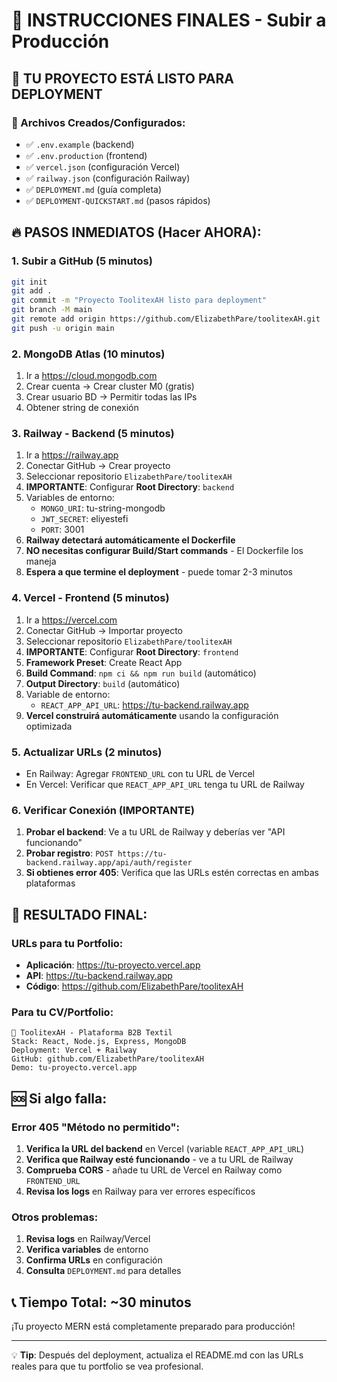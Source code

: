 # 🎯 INSTRUCCIONES FINALES - Subir a Producción

## 🚀 TU PROYECTO ESTÁ LISTO PARA DEPLOYMENT

### 📁 Archivos Creados/Configurados:
- ✅ `.env.example` (backend)
- ✅ `.env.production` (frontend)
- ✅ `vercel.json` (configuración Vercel)
- ✅ `railway.json` (configuración Railway)
- ✅ `DEPLOYMENT.md` (guía completa)
- ✅ `DEPLOYMENT-QUICKSTART.md` (pasos rápidos)

## 🔥 PASOS INMEDIATOS (Hacer AHORA):

### 1. **Subir a GitHub** (5 minutos)
```bash
git init
git add .
git commit -m "Proyecto ToolitexAH listo para deployment"
git branch -M main
git remote add origin https://github.com/ElizabethPare/toolitexAH.git
git push -u origin main
```

### 2. **MongoDB Atlas** (10 minutos)
1. Ir a https://cloud.mongodb.com
2. Crear cuenta → Crear cluster M0 (gratis)
3. Crear usuario BD → Permitir todas las IPs
4. Obtener string de conexión

### 3. **Railway - Backend** (5 minutos)
1. Ir a https://railway.app
2. Conectar GitHub → Crear proyecto
3. Seleccionar repositorio `ElizabethPare/toolitexAH`
4. **IMPORTANTE**: Configurar **Root Directory**: `backend`
5. Variables de entorno:
   - `MONGO_URI`: tu-string-mongodb
   - `JWT_SECRET`: eliyestefi
   - `PORT`: 3001
6. **Railway detectará automáticamente el Dockerfile**
7. **NO necesitas configurar Build/Start commands** - El Dockerfile los maneja
8. **Espera a que termine el deployment** - puede tomar 2-3 minutos

### 4. **Vercel - Frontend** (5 minutos)
1. Ir a https://vercel.com
2. Conectar GitHub → Importar proyecto
3. Seleccionar repositorio `ElizabethPare/toolitexAH`
4. **IMPORTANTE**: Configurar **Root Directory**: `frontend`
5. **Framework Preset**: Create React App
6. **Build Command**: `npm ci && npm run build` (automático)
7. **Output Directory**: `build` (automático)
8. Variable de entorno:
   - `REACT_APP_API_URL`: https://tu-backend.railway.app
9. **Vercel construirá automáticamente** usando la configuración optimizada

### 5. **Actualizar URLs** (2 minutos)
- En Railway: Agregar `FRONTEND_URL` con tu URL de Vercel
- En Vercel: Verificar que `REACT_APP_API_URL` tenga tu URL de Railway

### 6. **Verificar Conexión** (IMPORTANTE)
1. **Probar el backend**: Ve a tu URL de Railway y deberías ver "API funcionando"
2. **Probar registro**: `POST https://tu-backend.railway.app/api/auth/register`
3. **Si obtienes error 405**: Verifica que las URLs estén correctas en ambas plataformas

## 🎉 RESULTADO FINAL:

### URLs para tu Portfolio:
- **Aplicación**: https://tu-proyecto.vercel.app
- **API**: https://tu-backend.railway.app
- **Código**: https://github.com/ElizabethPare/toolitexAH

### Para tu CV/Portfolio:
```
🧵 ToolitexAH - Plataforma B2B Textil
Stack: React, Node.js, Express, MongoDB
Deployment: Vercel + Railway
GitHub: github.com/ElizabethPare/toolitexAH
Demo: tu-proyecto.vercel.app
```

## 🆘 Si algo falla:

### **Error 405 "Método no permitido"**:
1. **Verifica la URL del backend** en Vercel (variable `REACT_APP_API_URL`)
2. **Verifica que Railway esté funcionando** - ve a tu URL de Railway
3. **Comprueba CORS** - añade tu URL de Vercel en Railway como `FRONTEND_URL`
4. **Revisa los logs** en Railway para ver errores específicos

### **Otros problemas**:
1. **Revisa logs** en Railway/Vercel
2. **Verifica variables** de entorno
3. **Confirma URLs** en configuración
4. **Consulta** `DEPLOYMENT.md` para detalles

## 📞 Tiempo Total: ~30 minutos

¡Tu proyecto MERN está completamente preparado para producción!

---

💡 **Tip**: Después del deployment, actualiza el README.md con las URLs reales para que tu portfolio se vea profesional.
